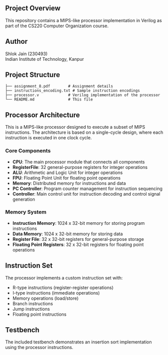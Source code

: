 ## Project Overview
This repository contains a MIPS-like processor implementation in Verilog as part of the CS220 Computer Organization course.

## Author
Shlok Jain (230493) <br>
Indian Institute of Technology, Kanpur

## Project Structure
```
├── assignment_8.pdf        # Assignment details
├── instructions_encoding.txt # Sample instruction encodings
├── processor.v             # Verilog implementation of the processor
└── README.md               # This file
```

## Processor Architecture
This is a MIPS-like processor designed to execute a subset of MIPS instructions. The architecture is based on a single-cycle design, where each instruction is executed in one clock cycle.

### Core Components
- **CPU**: The main processor module that connects all components
- **RegisterFile**: 32 general-purpose registers for integer operations
- **ALU**: Arithmetic and Logic Unit for integer operations
- **FPU**: Floating Point Unit for floating point operations
- **Memory**: Distributed memory for instructions and data
- **PC Controller**: Program counter management for instruction sequencing
- **Controller**: Main control unit for instruction decoding and control signal generation

### Memory System
- **Instruction Memory**: 1024 x 32-bit memory for storing program instructions
- **Data Memory**: 1024 x 32-bit memory for storing data
- **Register File**: 32 x 32-bit registers for general-purpose storage
- **Floating Point Registers**: 32 x 32-bit registers for floating point operations

## Instruction Set
The processor implements a custom instruction set with:
- R-type instructions (register-register operations)
- I-type instructions (immediate operations)
- Memory operations (load/store)
- Branch instructions
- Jump instructions
- Floating point instructions

## Testbench
The included testbench demonstrates an insertion sort implementation using the processor instructions.
